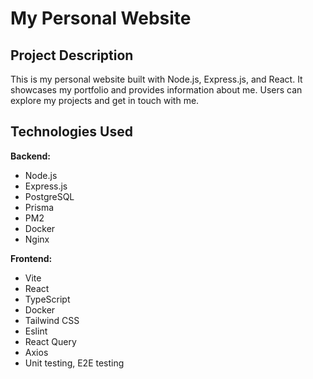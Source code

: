 # My Personal Website

## Project Description

This is my personal website built with Node.js, Express.js, and React. It showcases my portfolio and provides information about me. Users can explore my projects and get in touch with me.

## Technologies Used

**Backend:**
- Node.js 
- Express.js 
- PostgreSQL 
- Prisma 
- PM2 
- Docker 
- Nginx 

**Frontend:**
- Vite 
- React 
- TypeScript 
- Docker 
- Tailwind CSS 
- Eslint 
- React Query 
- Axios 
- Unit testing, E2E testing 

